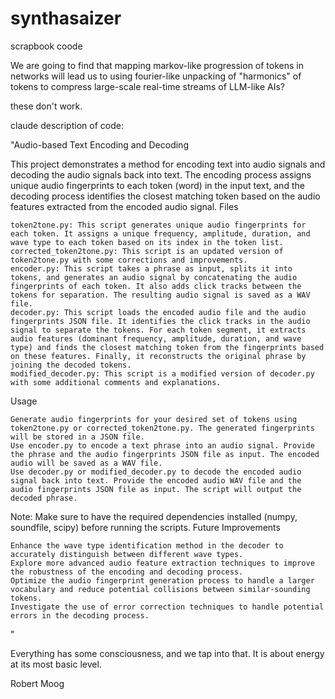 # synthasaizer

scrapbook coode 

We are going to find that mapping markov-like progression of tokens in networks will lead us to using fourier-like unpacking of "harmonics" of tokens to compress large-scale real-time streams of LLM-like AIs?

these don't work. 


claude description of code: 

"Audio-based Text Encoding and Decoding

This project demonstrates a method for encoding text into audio signals and decoding the audio signals back into text. The encoding process assigns unique audio fingerprints to each token (word) in the input text, and the decoding process identifies the closest matching token based on the audio features extracted from the encoded audio signal.
Files

    token2tone.py: This script generates unique audio fingerprints for each token. It assigns a unique frequency, amplitude, duration, and wave type to each token based on its index in the token list.
    corrected_token2tone.py: This script is an updated version of token2tone.py with some corrections and improvements.
    encoder.py: This script takes a phrase as input, splits it into tokens, and generates an audio signal by concatenating the audio fingerprints of each token. It also adds click tracks between the tokens for separation. The resulting audio signal is saved as a WAV file.
    decoder.py: This script loads the encoded audio file and the audio fingerprints JSON file. It identifies the click tracks in the audio signal to separate the tokens. For each token segment, it extracts audio features (dominant frequency, amplitude, duration, and wave type) and finds the closest matching token from the fingerprints based on these features. Finally, it reconstructs the original phrase by joining the decoded tokens.
    modified_decoder.py: This script is a modified version of decoder.py with some additional comments and explanations.

Usage

    Generate audio fingerprints for your desired set of tokens using token2tone.py or corrected_token2tone.py. The generated fingerprints will be stored in a JSON file.
    Use encoder.py to encode a text phrase into an audio signal. Provide the phrase and the audio fingerprints JSON file as input. The encoded audio will be saved as a WAV file.
    Use decoder.py or modified_decoder.py to decode the encoded audio signal back into text. Provide the encoded audio WAV file and the audio fingerprints JSON file as input. The script will output the decoded phrase.

Note: Make sure to have the required dependencies installed (numpy, soundfile, scipy) before running the scripts.
Future Improvements

    Enhance the wave type identification method in the decoder to accurately distinguish between different wave types.
    Explore more advanced audio feature extraction techniques to improve the robustness of the encoding and decoding process.
    Optimize the audio fingerprint generation process to handle a larger vocabulary and reduce potential collisions between similar-sounding tokens.
    Investigate the use of error correction techniques to handle potential errors in the decoding process.
" 


Everything has some consciousness, and we tap into that. It is about energy at its most basic level.

Robert Moog
